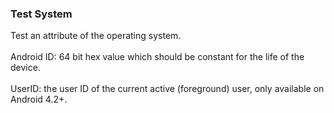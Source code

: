 ### Test System

Test an attribute of the operating system.\
\
Android ID: 64 bit hex value which should be constant for the life of
the device.\
\
UserID: the user ID of the current active (foreground) user, only
available on Android 4.2+.
